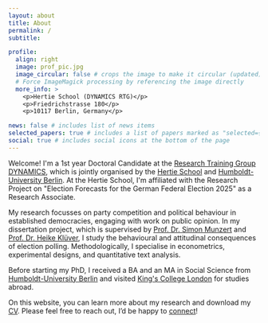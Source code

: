 ```yaml
---
layout: about
title: About
permalink: /
subtitle:

profile:
  align: right
  image: prof_pic.jpg
  image_circular: false # crops the image to make it circular (updated) - force redeploy v3 - clean build
  # Force ImageMagick processing by referencing the image directly
  more_info: >
    <p>Hertie School (DYNAMICS RTG)</p>
    <p>Friedrichstrasse 180</p>
    <p>10117 Berlin, Germany</p>

news: false # includes list of news items
selected_papers: true # includes a list of papers marked as "selected={true}"
social: true # includes social icons at the bottom of the page
---
```


Welcome! I'm a 1st year Doctoral Candidate at the [Research Training Group DYNAMICS](https://www.sowi.hu-berlin.de/en/dynamics), which is jointly organised by the [Hertie School](https://www.hertie-school.org/en/) and [Humboldt-University Berlin](https://www.hu-berlin.de/en/). At the Hertie School, I'm affiliated with the Research Project on "Election Forecasts for the German Federal Election 2025" as a Research Associate.

My research focusses on party competition and political behaviour in established democracies, engaging with work on public opinion. In my dissertation project, which is supervised by [Prof. Dr. Simon Munzert](https://simonmunzert.com/) and [Prof. Dr. Heike Klüver](https://www.heike-kluever.com/), I study the behavioural and attitudinal consequences of election polling. Methodologically, I specialise in econometrics, experimental designs, and quantitative text analysis.

Before starting my PhD, I received a BA and an MA in Social Science from [Humboldt-University Berlin](https://www.hu-berlin.de/en/) and visited [King's College London](https://www.kcl.ac.uk/) for studies abroad.

On this website, you can learn more about my research and download my [CV](https://elias-koch.com/CV/). Please feel free to reach out, I’d be happy to [connect](mailto:e.koch@hertie-school.org)!

